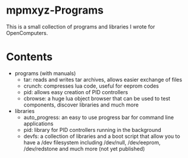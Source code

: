 # mpmxyz-Programs
This is a small collection of programs and libraries I wrote for OpenComputers.

# Contents
- programs (with manuals)
  - tar: reads and writes tar archives, allows easier exchange of files
  - crunch: compresses lua code, useful for eeprom codes
  - pid: allows easy creation of PID controllers
  - cbrowse: a huge lua object browser that can be used to test components, discover libraries and much more
- libraries
  - auto_progress: an easy to use progress bar for command line applications
  - pid: library for PID controllers running in the background
  - devfs: a collection of libraries and a boot script that allow you to have a /dev filesystem including /dev/null, /dev/eeprom, /dev/redstone and much more (not yet published)

